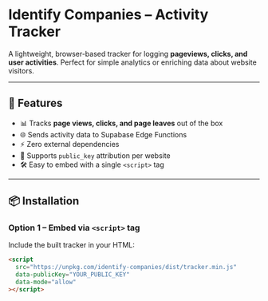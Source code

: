 # Identify Companies – Activity Tracker

A lightweight, browser-based tracker for logging **pageviews, clicks, and user activities**.
Perfect for simple analytics or enriching data about website visitors.

---

## 🚀 Features

- 📊 Tracks **page views, clicks, and page leaves** out of the box
- 🌐 Sends activity data to Supabase Edge Functions
- ⚡ Zero external dependencies
- 🔑 Supports `public_key` attribution per website
- 🛠️ Easy to embed with a single `<script>` tag

---

## 📦 Installation

### Option 1 – Embed via `<script>` tag
Include the built tracker in your HTML:

```html
<script
  src="https://unpkg.com/identify-companies/dist/tracker.min.js"
  data-publicKey="YOUR_PUBLIC_KEY"
  data-mode="allow"
></script>